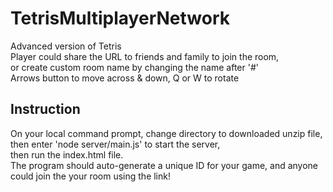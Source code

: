 # TetrisMultiplayerNetwork
Advanced version of Tetris <br>
Player could share the URL to friends and family to join the room, <br>
or create custom room name by changing the name after '#'<br>
Arrows button to move across & down, Q or W to rotate <br>

## Instruction <br>
On your local command prompt, change directory to downloaded unzip file, <br>
then enter 'node server/main.js' to start the server, <br>
then run the index.html file.<br>
The program should auto-generate a unique ID for your game, and anyone could join the your room using the link!<br>
